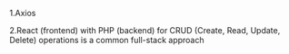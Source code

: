 1.Axios

2.React (frontend) with PHP (backend) for CRUD (Create, Read, Update, Delete) operations is a common full-stack approach
